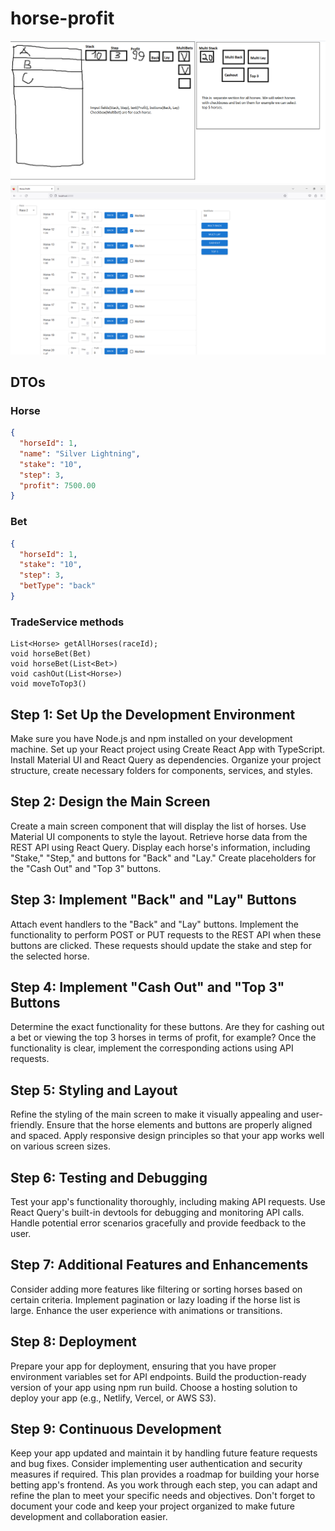 # horse-profit
![image](image_2023_10_15T11_57_08_164Z.png)
![image](screen_2810.png)

## DTOs

### Horse
```json
{
  "horseId": 1,
  "name": "Silver Lightning",
  "stake": "10",
  "step": 3,
  "profit": 7500.00
}
```

### Bet
```json
{
  "horseId": 1,
  "stake": "10",
  "step": 3,
  "betType": "back"
}
```

### TradeService methods
```
List<Horse> getAllHorses(raceId);
void horseBet(Bet)
void horseBet(List<Bet>)
void cashOut(List<Horse>)
void moveToTop3()
```

## Step 1: Set Up the Development Environment

Make sure you have Node.js and npm installed on your development machine.
Set up your React project using Create React App with TypeScript.
Install Material UI and React Query as dependencies.
Organize your project structure, create necessary folders for components, services, and styles.

## Step 2: Design the Main Screen

Create a main screen component that will display the list of horses.
Use Material UI components to style the layout.
Retrieve horse data from the REST API using React Query.
Display each horse's information, including "Stake," "Step," and buttons for "Back" and "Lay."
Create placeholders for the "Cash Out" and "Top 3" buttons.

## Step 3: Implement "Back" and "Lay" Buttons

Attach event handlers to the "Back" and "Lay" buttons.
Implement the functionality to perform POST or PUT requests to the REST API when these buttons are clicked. These requests should update the stake and step for the selected horse.

## Step 4: Implement "Cash Out" and "Top 3" Buttons

Determine the exact functionality for these buttons. Are they for cashing out a bet or viewing the top 3 horses in terms of profit, for example?
Once the functionality is clear, implement the corresponding actions using API requests.

## Step 5: Styling and Layout

Refine the styling of the main screen to make it visually appealing and user-friendly.
Ensure that the horse elements and buttons are properly aligned and spaced.
Apply responsive design principles so that your app works well on various screen sizes.

## Step 6: Testing and Debugging

Test your app's functionality thoroughly, including making API requests.
Use React Query's built-in devtools for debugging and monitoring API calls.
Handle potential error scenarios gracefully and provide feedback to the user.

## Step 7: Additional Features and Enhancements

Consider adding more features like filtering or sorting horses based on certain criteria.
Implement pagination or lazy loading if the horse list is large.
Enhance the user experience with animations or transitions.

## Step 8: Deployment

Prepare your app for deployment, ensuring that you have proper environment variables set for API endpoints.
Build the production-ready version of your app using npm run build.
Choose a hosting solution to deploy your app (e.g., Netlify, Vercel, or AWS S3).

## Step 9: Continuous Development

Keep your app updated and maintain it by handling future feature requests and bug fixes.
Consider implementing user authentication and security measures if required.
This plan provides a roadmap for building your horse betting app's frontend. As you work through each step, you can adapt and refine the plan to meet your specific needs and objectives. Don't forget to document your code and keep your project organized to make future development and collaboration easier.
